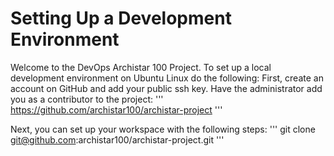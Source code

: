 # Setting Up a Development Environment
Welcome to the DevOps Archistar 100 Project. To set up a local development environment on Ubuntu Linux do the following:
First, create an account on GitHub and add your public ssh key. Have the administrator add you as a contributor to the project: 
'''
https://github.com/archistar100/archistar-project
'''

Next, you can set up your workspace with the following steps:
'''
git clone git@github.com:archistar100/archistar-project.git
'''

